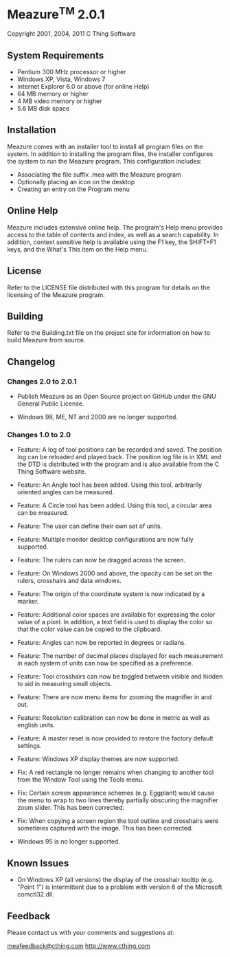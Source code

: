 # Meazure<sup>TM</sup> 2.0.1

Copyright 2001, 2004, 2011 C Thing Software


## System Requirements

- Pentium 300 MHz processor or higher
- Windows XP, Vista, Windows 7
- Internet Explorer 6.0 or above (for online Help)
- 64 MB memory or higher
- 4 MB video memory or higher
- 5.6 MB disk space


## Installation

Meazure comes with an installer tool to install all
program files on the system. In addition to installing
the program files, the installer configures the system
to run the Meazure program. This configuration includes:

- Associating the file suffix .mea with the Meazure program
- Optionally placing an icon on the desktop
- Creating an entry on the Program menu


## Online Help

Meazure includes extensive online help. The program's
Help menu provides access to the table of contents and
index, as well as a search capability. In addition,
context sensitive help is available using the F1 key,
the SHIFT+F1 keys, and the What's This item on the
Help menu.

## License

Refer to the LICENSE file distributed with this program
for details on the licensing of the Meazure program.

## Building

Refer to the Building.txt file on the project site for
information on how to build Meazure from source.


## Changelog

### Changes 2.0 to 2.0.1

- Publish Meazure as an Open Source project on GitHub under
  the GNU General Public License.

- Windows 98, ME, NT and 2000 are no longer supported.

### Changes 1.0 to 2.0

- Feature: A log of tool positions can be recorded and
  saved. The position log can be reloaded and played
  back. The position log file is in XML and the DTD
  is distributed with the program and is also available
  from the C Thing Software website.

- Feature: An Angle tool has been added. Using this tool,
  arbitrarily oriented angles can be measured.

- Feature: A Circle tool has been added. Using this tool,
  a circular area can be measured.

- Feature: The user can define their own set of units.

- Feature: Multiple monitor desktop configurations
  are now fully supported.

- Feature: The rulers can now be dragged across the
  screen.

- Feature: On Windows 2000 and above, the opacity can
  be set on the rulers, crosshairs and data windows.

- Feature: The origin of the coordinate system is now
  indicated by a marker.

- Feature: Additional color spaces are available for
  expressing the color value of a pixel. In addition,
  a text field is used to display the color so that
  the color value can be copied to the clipboard.

- Feature: Angles can now be reported in degrees or
  radians.

- Feature: The number of decimal places displayed for
  each measurement in each system of units can now be
  specified as a preference.

- Feature: Tool crosshairs can now be toggled between
  visible and hidden to aid in measuring small objects.

- Feature: There are now menu items for zooming the
  magnifier in and out.

- Feature: Resolution calibration can now be done in
  metric as well as english units.

- Feature: A master reset is now provided to restore
  the factory default settings.

- Feature: Windows XP display themes are now supported.

- Fix: A red rectangle no longer remains when changing
  to another tool from the Window Tool using the Tools
  menu.

- Fix: Certain screen appearance schemes (e.g. Eggplant)
  would cause the menu to wrap to two lines thereby
  partially obscuring the magnifier zoom slider. This
  has been corrected.

- Fix: When copying a screen region the tool outline and
  crosshairs were sometimes captured with the image. This
  has been corrected.

- Windows 95 is no longer supported.


## Known Issues

- On Windows XP (all versions) the display of the crosshair
  tooltip (e.g. "Point 1") is intermittent due to a problem
  with version 6 of the Microsoft comctl32.dll.


## Feedback

Please contact us with your comments and suggestions at:

meafeedback@cthing.com
http://www.cthing.com
